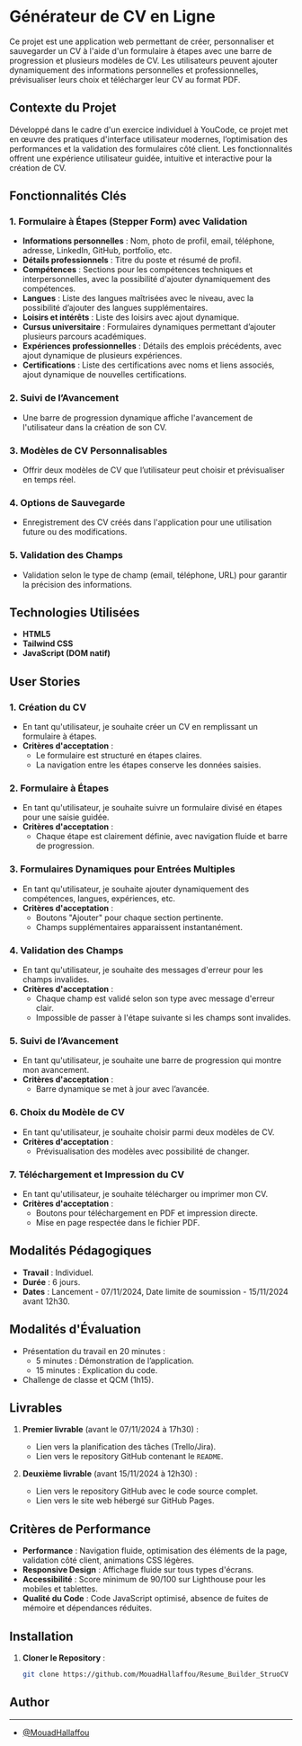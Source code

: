 # Générateur de CV en Ligne

Ce projet est une application web permettant de créer, personnaliser et sauvegarder un CV à l'aide d'un formulaire à étapes avec une barre de progression et plusieurs modèles de CV. Les utilisateurs peuvent ajouter dynamiquement des informations personnelles et professionnelles, prévisualiser leurs choix et télécharger leur CV au format PDF.

## Contexte du Projet

Développé dans le cadre d'un exercice individuel à YouCode, ce projet met en œuvre des pratiques d'interface utilisateur modernes, l’optimisation des performances et la validation des formulaires côté client. Les fonctionnalités offrent une expérience utilisateur guidée, intuitive et interactive pour la création de CV.

## Fonctionnalités Clés

### 1. Formulaire à Étapes (Stepper Form) avec Validation
   - **Informations personnelles** : Nom, photo de profil, email, téléphone, adresse, LinkedIn, GitHub, portfolio, etc.
   - **Détails professionnels** : Titre du poste et résumé de profil.
   - **Compétences** : Sections pour les compétences techniques et interpersonnelles, avec la possibilité d'ajouter dynamiquement des compétences.
   - **Langues** : Liste des langues maîtrisées avec le niveau, avec la possibilité d’ajouter des langues supplémentaires.
   - **Loisirs et intérêts** : Liste des loisirs avec ajout dynamique.
   - **Cursus universitaire** : Formulaires dynamiques permettant d’ajouter plusieurs parcours académiques.
   - **Expériences professionnelles** : Détails des emplois précédents, avec ajout dynamique de plusieurs expériences.
   - **Certifications** : Liste des certifications avec noms et liens associés, ajout dynamique de nouvelles certifications.

### 2. Suivi de l’Avancement
   - Une barre de progression dynamique affiche l'avancement de l'utilisateur dans la création de son CV.

### 3. Modèles de CV Personnalisables
   - Offrir deux modèles de CV que l’utilisateur peut choisir et prévisualiser en temps réel.

### 4. Options de Sauvegarde
   - Enregistrement des CV créés dans l'application pour une utilisation future ou des modifications.

### 5. Validation des Champs
   - Validation selon le type de champ (email, téléphone, URL) pour garantir la précision des informations.

## Technologies Utilisées

- **HTML5**
- **Tailwind CSS**
- **JavaScript (DOM natif)**

## User Stories

### 1. Création du CV
   - En tant qu'utilisateur, je souhaite créer un CV en remplissant un formulaire à étapes.
   - **Critères d'acceptation** :
     - Le formulaire est structuré en étapes claires.
     - La navigation entre les étapes conserve les données saisies.

### 2. Formulaire à Étapes
   - En tant qu'utilisateur, je souhaite suivre un formulaire divisé en étapes pour une saisie guidée.
   - **Critères d'acceptation** :
     - Chaque étape est clairement définie, avec navigation fluide et barre de progression.

### 3. Formulaires Dynamiques pour Entrées Multiples
   - En tant qu'utilisateur, je souhaite ajouter dynamiquement des compétences, langues, expériences, etc.
   - **Critères d'acceptation** :
     - Boutons "Ajouter" pour chaque section pertinente.
     - Champs supplémentaires apparaissent instantanément.

### 4. Validation des Champs
   - En tant qu'utilisateur, je souhaite des messages d'erreur pour les champs invalides.
   - **Critères d'acceptation** :
     - Chaque champ est validé selon son type avec message d'erreur clair.
     - Impossible de passer à l'étape suivante si les champs sont invalides.

### 5. Suivi de l’Avancement
   - En tant qu'utilisateur, je souhaite une barre de progression qui montre mon avancement.
   - **Critères d'acceptation** :
     - Barre dynamique se met à jour avec l’avancée.

### 6. Choix du Modèle de CV
   - En tant qu'utilisateur, je souhaite choisir parmi deux modèles de CV.
   - **Critères d'acceptation** :
     - Prévisualisation des modèles avec possibilité de changer.

### 7. Téléchargement et Impression du CV
   - En tant qu'utilisateur, je souhaite télécharger ou imprimer mon CV.
   - **Critères d'acceptation** :
     - Boutons pour téléchargement en PDF et impression directe.
     - Mise en page respectée dans le fichier PDF.

## Modalités Pédagogiques

- **Travail** : Individuel.
- **Durée** : 6 jours.
- **Dates** : Lancement - 07/11/2024, Date limite de soumission - 15/11/2024 avant 12h30.

## Modalités d'Évaluation

- Présentation du travail en 20 minutes :
  - 5 minutes : Démonstration de l’application.
  - 15 minutes : Explication du code.
- Challenge de classe et QCM (1h15).

## Livrables

1. **Premier livrable** (avant le 07/11/2024 à 17h30) :
   - Lien vers la planification des tâches (Trello/Jira).
   - Lien vers le repository GitHub contenant le `README`.

2. **Deuxième livrable** (avant 15/11/2024 à 12h30) :
   - Lien vers le repository GitHub avec le code source complet.
   - Lien vers le site web hébergé sur GitHub Pages.

## Critères de Performance

- **Performance** : Navigation fluide, optimisation des éléments de la page, validation côté client, animations CSS légères.
- **Responsive Design** : Affichage fluide sur tous types d'écrans.
- **Accessibilité** : Score minimum de 90/100 sur Lighthouse pour les mobiles et tablettes.
- **Qualité du Code** : Code JavaScript optimisé, absence de fuites de mémoire et dépendances réduites.

## Installation

1. **Cloner le Repository** :
   ```bash
   git clone https://github.com/MouadHallaffou/Resume_Builder_StruoCV

## Author
----------

* [@MouadHallaffou](https://github.com/MouadHallaffou)
